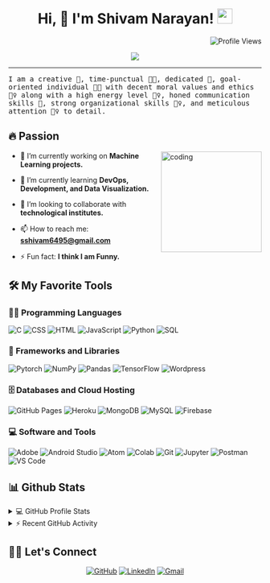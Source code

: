 <h1 align="center">
Hi, 👋 I'm Shivam Narayan!
  <img src="https://media.giphy.com/media/hvRJCLFzcasrR4ia7z/giphy.gif" width="30">
</h1>

<img src="https://komarev.com/ghpvc/?username=shivamnarayan&label=Profile%20Views&color=0e75b6&style=flat" align="right" alt="Profile Views"/>

<br/>

<p align="center">
  <a href="https://github.com/DenverCoder1/readme-typing-svg">
    <img src="https://readme-typing-svg.herokuapp.com?lines=Information+Science+Student;Problem+Solving+Web+Developer;DS%20|%20AI%20|%20ML%20Enthusiast;Always%20learning%20new%20things&center=true&width=380&height=45">
  </a>
</p>

<hr/>

<samp>
I am a creative 🎡, time-punctual 👩‍🎓, dedicated 🎯, goal-oriented individual 👩‍💻 with decent moral values and ethics 🙇‍♀️ along with a high energy level 🤹‍♀️, honed communication skills 👐, strong organizational skills 👮‍♀️, and meticulous attention 🕵️‍♀️ to detail.
</samp>

## 🔥 Passion
<img align="right" alt="coding" width="200" src="https://media3.giphy.com/media/lP8xu5t2DLGG045H8F/giphy.gif?cid=6c09b952kfpujfex6xcxywo0gayuu9ngixkrs07dpw6bvf00&ep=v1_stickers_search&rid=giphy.gif&ct=s" style="max-width: 100%;">

- 🔭 I’m currently working on **Machine Learning projects.**

- 🌱 I’m currently learning **DevOps, Development, and Data Visualization.**

- 👯 I’m looking to collaborate with **technological institutes.**

- 📫 How to reach me: **sshivam6495@gmail.com**

- ⚡ Fun fact: **I think I am Funny.**

## 🛠️ My Favorite Tools

### 👨‍💻 Programming Languages
<p>
    <img alt="C" src="https://img.shields.io/badge/C%20-%232370ED.svg?logo=c&logoColor=white">
    <img alt="CSS" src="https://img.shields.io/badge/CSS%20-%231572B6.svg?logo=css3&logoColor=white">
    <img alt="HTML" src="https://img.shields.io/badge/HTML%20-%23E34F26.svg?logo=html5&logoColor=white">
    <img alt="JavaScript" src="https://img.shields.io/badge/JavaScript%20-%23F7DF1E.svg?logo=javascript&logoColor=black">
    <img alt="Python" src="https://img.shields.io/badge/Python%20-%2314354C.svg?logo=python&logoColor=white">
    <img alt="SQL" src="https://img.shields.io/badge/SQL%20-%23025E8C.svg?logo=amazon-dynamodb&logoColor=white">
</p>

### 🧰 Frameworks and Libraries
<p>
    <img alt="Pytorch" src="https://img.shields.io/badge/PyTorch-%23EE4C2C.svg?logo=pytorch&logoColor=white">
    <img alt="NumPy" src="https://img.shields.io/badge/Numpy%20-%23013243.svg?logo=numpy&logoColor=white">
    <img alt="Pandas" src="https://img.shields.io/badge/Pandas%20-%23150458.svg?logo=pandas&logoColor=white">
    <img alt="TensorFlow" src="https://img.shields.io/badge/TensorFlow%20-%23FF6F00.svg?logo=TensorFlow&logoColor=white">
    <img alt="Wordpress" src="https://img.shields.io/badge/Wordpress-21759B?logo=wordpress&logoColor=white">
</p>

### 🗄️ Databases and Cloud Hosting
<p>
    <img alt="GitHub Pages" src="https://img.shields.io/badge/GitHub%20Pages-%23327FC7.svg?logo=github&logoColor=white">
    <img alt="Heroku" src="https://img.shields.io/badge/Heroku%20-%23430098.svg?logo=heroku&logoColor=white">
    <img alt="MongoDB" src="https://img.shields.io/badge/MongoDB-%234ea94b.svg?logo=mongodb&logoColor=white">
    <img alt="MySQL" src="https://img.shields.io/badge/MySQL-%2300f.svg?logo=mysql&logoColor=white">
    <img alt="Firebase" src="https://img.shields.io/badge/Firebase-%23316192.svg?logo=firebase&logoColor=white">
</p>

### 💻 Software and Tools
<p>
    <img alt="Adobe" src="https://img.shields.io/badge/Adobe%20-%23FF0000.svg?logo=adobe&logoColor=white">
    <img alt="Android Studio" src="https://img.shields.io/badge/Android%20Studio-008678.svg?logo=android-studio&logoColor=white">
    <img alt="Atom" src="https://img.shields.io/badge/Atom-3DDC84?logo=atom&logoColor=white">
    <img alt="Colab" src="https://img.shields.io/badge/Colab-00b56a.svg?logo=google-colab&logoColor=white">
    <img alt="Git" src="https://img.shields.io/badge/Git%20-%23F05033.svg?logo=git&logoColor=white">
    <img alt="Jupyter" src="https://img.shields.io/badge/Jupyter%20-%23F37626.svg?logo=Jupyter&logoColor=white">
    <img alt="Postman" src="https://img.shields.io/badge/Postman-FF6C37?logo=postman&logoColor=white">
    <img alt="VS Code" src="https://img.shields.io/badge/VS%20Code-0078d7.svg?logo=visual-studio-code&logoColor=white">
</p>

## 📊 Github Stats
<details> 
  <summary>💻 GitHub Profile Stats</summary>
  <br>
  <img alt="Shivam's Github Stats" src="https://github-readme-stats.vercel.app/api?username=shivamnarayan&show_icons=true&count_private=true&theme=react&hide_border=true&bg_color=1F222E&title_color=F85D7F&icon_color=F8D866">
  <img alt="Shivam's Top Languages" src="https://github-readme-stats.vercel.app/api/top-langs/?username=shivamnarayan&langs_count=8&layout=compact&theme=react&hide_border=true&bg_color=1F222E&title_color=F85D7F&icon_color=F8D866">
</details>

<details>
  <summary>⚡ Recent GitHub Activity</summary>
  <br>
  <img alt="Shivam's GitHub Streak" src="https://github-readme-streak-stats.herokuapp.com/?user=shivamnarayan&theme=react">
</details>

## 🙋‍♀️ Let's Connect
<p align="center">
    <a href="https://github.com/Shivam-Narayan" target="_blank"><img src="https://img.icons8.com/bubbles/50/000000/github.png" alt="GitHub"/></a>
    <a href="https://www.linkedin.com/in/shivam-narayan-6885161bb" target="_blank"><img src="https://img.icons8.com/bubbles/50/000000/linkedin.png" alt="LinkedIn"/></a>
    <a href="mailto:sshivam6495@gmail.com" target="_blank"><img src="https://img.icons8.com/bubbles/50/000000/gmail.png" alt="Gmail"/></a>
</p>
